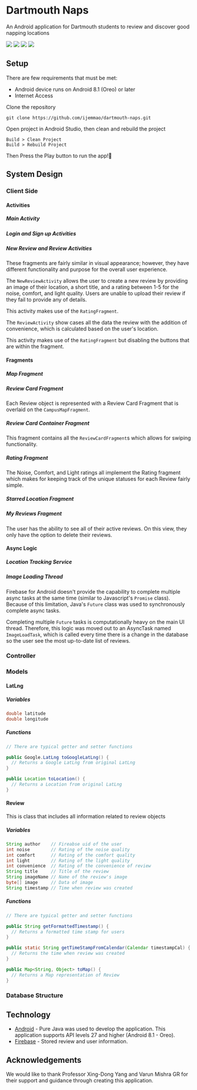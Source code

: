 # Dartmouth Naps
An Android application for Dartmouth students to review and discover good napping locations

![](./images/Sign_Up.png)
![](./images/Map_View.png)
![](./images/Starred_Locations.png)
![](./images/Settings_Drawer.png)

## Setup
There are few requirements that must be met:

* Android device runs on Android 8.1 (Oreo) or later
* Internet Access

Clone the repository
```
git clone https://github.com/ijemmao/dartmouth-naps.git
```

Open project in Android Studio, then clean and rebuild the project
```
Build > Clean Project
Build > Rebuild Project
```

Then Press the Play button to run the app!🎉

## System Design

### Client Side

#### Activities

##### Main Activity

##### Login and Sign up Activities

##### New Review and Review Activities
These fragments are fairly similar in visual appearance; however, they have different functionality and purpose for the overall user experience.

The `NewReviewActivity` allows the user to create a new review by providing an image of their location, a short title, and a rating between 1-5 for the noise, comfort, and light quality. Users are unable to upload their review if they fail to provide any of details.

This activity makes use of the `RatingFragment`.

The `ReviewActivity` show cases all the data the review with the addition of convenience, which is calculated based on the user's location.

This activity makes use of the `RatingFragment` but disabling the buttons that are within the fragment.

#### Fragments

##### Map Fragment

##### Review Card Fragment
Each Review object is represented with a Review Card Fragment that is overlaid on the `CampusMapFragment`.

##### Review Card Container Fragment
This fragment contains all the `ReviewCardFragment`s which allows for swiping functionality.

##### Rating Fragment
The Noise, Comfort, and Light ratings all implement the Rating fragment which makes for keeping track of the unique statuses for each Review fairly simple.

##### Starred Location Fragment

##### My Reviews Fragment
The user has the ability to see all of their active reviews. On this view, they only have the option to delete their reviews.

#### Async Logic

##### Location Tracking Service

##### Image Loading Thread
Firebase for Android doesn't provide the capability to complete multiple async tasks at the same time (similar to Javascript's `Promise` class). Because of this limitation, Java's `Future` class was used to synchronously complete async tasks.

Completing multiple `Future` tasks is computationally heavy on the main UI thread. Therefore, this logic was moved out to an AsyncTask named `ImageLoadTask`, which is called every time there is a change in the database so the user see the most up-to-date list of reviews.

### Controller

### Models

#### LatLng

##### Variables

```Java
double latitude
double longitude
```

##### Functions

```Java
// There are typical getter and setter functions

public Google.LatLng toGoogleLatLng() {
  // Returns a Google LatLng from original LatLng
}

public Location toLocation() {
  // Returns a Location from original LatLng
}
```


#### Review
This is class that includes all information related to review objects

##### Variables
```Java
String author    // Fireabse uid of the user
int noise        // Rating of the noise quality
int comfort      // Rating of the comfort quality
int light        // Rating of the light quality
int convenience  // Rating of the convenience of review
String title     // Title of the review
String imageName // Name of the review's image
byte[] image     // Data of image
String timestamp // Time when review was created
```

##### Functions
```Java
// There are typical getter and setter functions

public String getFormattedTimestamp() {
  // Returns a formatted time stamp for users
}

public static String getTimeStampFromCalendar(Calendar timestampCal) {
  // Returns the time when review was created
}

public Map<String, Object> toMap() {
  // Returns a Map representation of Review
}
```

### Database Structure

## Technology

* [Android](https://developer.android.com/docs) - Pure Java was used to develop the application. This application supports API levels 27 and higher (Android 8.1 - Oreo).
* [Firebase](https://firebase.google.com/docs/android/setup) - Stored review and user information.

## Acknowledgements
We would like to thank Professor Xing-Dong Yang and Varun Mishra GR for their support and guidance through creating this application.